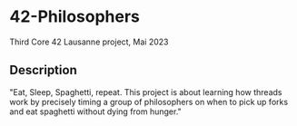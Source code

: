 # 42-Philosophers
Third Core 42 Lausanne project, Mai 2023
## Description
"Eat, Sleep, Spaghetti, repeat. This project is about learning how threads work by precisely timing a group of philosophers on when to pick up forks and eat spaghetti without dying from hunger."
